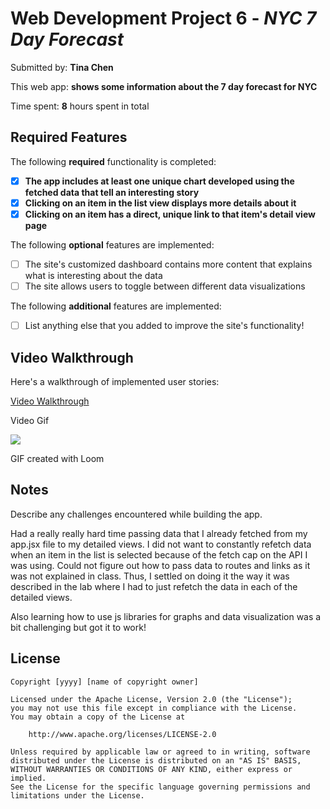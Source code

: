 # Web Development Project 6 - _NYC 7 Day Forecast_

Submitted by: **Tina Chen**

This web app: **shows some information about the 7 day forecast for NYC**

Time spent: **8** hours spent in total

## Required Features

The following **required** functionality is completed:

- [x] **The app includes at least one unique chart developed using the fetched data that tell an interesting story**
- [x] **Clicking on an item in the list view displays more details about it**
- [x] **Clicking on an item has a direct, unique link to that item's detail view page**

The following **optional** features are implemented:

- [ ] The site's customized dashboard contains more content that explains what is interesting about the data
- [ ] The site allows users to toggle between different data visualizations

The following **additional** features are implemented:

- [ ] List anything else that you added to improve the site's functionality!

## Video Walkthrough

Here's a walkthrough of implemented user stories:

<div>
    <a href="https://www.loom.com/share/46f79def2baa4b02b2627ebba953c8a7">
      <p>Video Walkthrough</p>
    </a>
    <p>Video Gif </p>
    <a href="https://www.loom.com/share/46f79def2baa4b02b2627ebba953c8a7">
      <img style="max-width:300px;" src="https://cdn.loom.com/sessions/thumbnails/46f79def2baa4b02b2627ebba953c8a7-with-play.gif">
    </a>
  </div>
<!-- Replace this with whatever GIF tool you used! -->

GIF created with Loom

## Notes

Describe any challenges encountered while building the app.

Had a really really hard time passing data that I already fetched from my app.jsx file to my detailed views. I did not want to constantly refetch data when an item in the list is selected because of the fetch cap on the API I was using. Could not figure out how to pass data to routes and links as it was not explained in class. Thus, I settled on doing it the way it was described in the lab where I had to just refetch the data in each of the detailed views.

Also learning how to use js libraries for graphs and data visualization was a bit challenging but got it to work!

## License

    Copyright [yyyy] [name of copyright owner]

    Licensed under the Apache License, Version 2.0 (the "License");
    you may not use this file except in compliance with the License.
    You may obtain a copy of the License at

        http://www.apache.org/licenses/LICENSE-2.0

    Unless required by applicable law or agreed to in writing, software
    distributed under the License is distributed on an "AS IS" BASIS,
    WITHOUT WARRANTIES OR CONDITIONS OF ANY KIND, either express or implied.
    See the License for the specific language governing permissions and
    limitations under the License.
